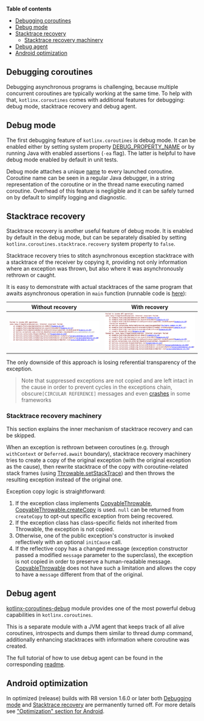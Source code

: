 **Table of contents**

<!--- TOC -->

* [Debugging coroutines](#debugging-coroutines)
* [Debug mode](#debug-mode)
* [Stacktrace recovery](#stacktrace-recovery)
  * [Stacktrace recovery machinery](#stacktrace-recovery-machinery)
* [Debug agent](#debug-agent)
* [Android optimization](#android-optimization)

<!--- END -->

## Debugging coroutines

Debugging asynchronous programs is challenging, because multiple concurrent coroutines are typically working at the same time.
To help with that, `kotlinx.coroutines` comes with additional features for debugging: debug mode, stacktrace recovery 
and debug agent.

## Debug mode

The first debugging feature of `kotlinx.coroutines` is debug mode.
It can be enabled either by setting system property [DEBUG_PROPERTY_NAME] or by running Java with enabled assertions (`-ea` flag).
The latter is helpful to have debug mode enabled by default in unit tests.

Debug mode attaches a unique [name][CoroutineName] to every launched coroutine.
Coroutine name can be seen in a regular Java debugger, 
in a string representation of the coroutine or in the thread name executing named coroutine. 
Overhead of this feature is negligible and it can be safely turned on by default to simplify logging and diagnostic.

## Stacktrace recovery

Stacktrace recovery is another useful feature of debug mode. It is enabled by default in the debug mode, 
but can be separately disabled by setting `kotlinx.coroutines.stacktrace.recovery` system property to `false`.

Stacktrace recovery tries to stitch asynchronous exception stacktrace with a stacktrace of the receiver by copying it, providing
not only information where an exception was thrown, but also where it was asynchronously rethrown or caught.

It is easy to demonstrate with actual stacktraces of the same program that awaits asynchronous operation in `main` function 
(runnable code is [here](../../kotlinx-coroutines-debug/test/RecoveryExample.kt)):

| Without recovery | With recovery |
| - | - |
| ![before](../images/before.png "before") | ![after](../images/after.png "after") |

The only downside of this approach is losing referential transparency of the exception. 

> Note that suppressed exceptions are not copied and are left intact in the cause
> in order to prevent cycles in the exceptions chain, obscure`[CIRCULAR REFERENCE]` messages
> and even [crashes](https://jira.qos.ch/browse/LOGBACK-1027) in some frameworks

### Stacktrace recovery machinery   

This section explains the inner mechanism of stacktrace recovery and can be skipped.

When an exception is rethrown between coroutines (e.g. through `withContext` or `Deferred.await` boundary), stacktrace recovery
machinery tries to create a copy of the original exception (with the original exception as the cause), then rewrite stacktrace
of the copy with coroutine-related stack frames (using [Throwable.setStackTrace](https://docs.oracle.com/javase/9/docs/api/java/lang/Throwable.html#setStackTrace-java.lang.StackTraceElement:A-)) 
and then throws the resulting exception instead of the original one.

Exception copy logic is straightforward:
  1) If the exception class implements [CopyableThrowable], [CopyableThrowable.createCopy] is used.
     `null` can be returned from `createCopy` to opt-out specific exception from being recovered.
  2) If the exception class has class-specific fields not inherited from Throwable, the exception is not copied.
  3) Otherwise, one of the public exception's constructor is invoked reflectively with an optional `initCause` call. 
  4) If the reflective copy has a changed message (exception constructor passed a modified `message` parameter to the superclass), 
     the exception is not copied in order to preserve a human-readable message. [CopyableThrowable] does not have such a limitation
     and allows the copy to have a `message` different from that of the original.

## Debug agent

[kotlinx-coroutines-debug](../../kotlinx-coroutines-debug) module provides one of the most powerful debug capabilities in `kotlinx.coroutines`.

This is a separate module with a JVM agent that keeps track of all alive coroutines, introspects and dumps them similar to thread dump command,
additionally enhancing stacktraces with information where coroutine was created.

The full tutorial of how to use debug agent can be found in the corresponding [readme](../../kotlinx-coroutines-debug/README.md).

<!---
Make an exception googlable
java.lang.NoClassDefFoundError: Failed resolution of: Ljava/lang/management/ManagementFactory;
        at kotlinx.coroutines.repackaged.net.bytebuddy.agent.ByteBuddyAgent$ProcessProvider$ForCurrentVm$ForLegacyVm.resolve(ByteBuddyAgent.java:1055)
        at kotlinx.coroutines.repackaged.net.bytebuddy.agent.ByteBuddyAgent$ProcessProvider$ForCurrentVm.resolve(ByteBuddyAgent.java:1038)
        at kotlinx.coroutines.repackaged.net.bytebuddy.agent.ByteBuddyAgent.install(ByteBuddyAgent.java:374)
        at kotlinx.coroutines.repackaged.net.bytebuddy.agent.ByteBuddyAgent.install(ByteBuddyAgent.java:342)
        at kotlinx.coroutines.repackaged.net.bytebuddy.agent.ByteBuddyAgent.install(ByteBuddyAgent.java:328)
        at kotlinx.coroutines.debug.internal.DebugProbesImpl.install(DebugProbesImpl.kt:39)
        at kotlinx.coroutines.debug.DebugProbes.install(DebugProbes.kt:49)
-->

## Android optimization

In optimized (release) builds with R8 version 1.6.0 or later both 
[Debugging mode](debugging.md#debug-mode) and 
[Stacktrace recovery](debugging.md#stacktrace-recovery) 
are permanently turned off. 
For more details see ["Optimization" section for Android](../../ui/kotlinx-coroutines-android/README.md#optimization). 

<!--- MODULE kotlinx-coroutines-core -->
<!--- INDEX kotlinx.coroutines -->

[DEBUG_PROPERTY_NAME]: https://kotlin.github.io/kotlinx.coroutines/kotlinx-coroutines-core/kotlinx.coroutines/-d-e-b-u-g_-p-r-o-p-e-r-t-y_-n-a-m-e.html
[CoroutineName]: https://kotlin.github.io/kotlinx.coroutines/kotlinx-coroutines-core/kotlinx.coroutines/-coroutine-name/index.html
[CopyableThrowable]: https://kotlin.github.io/kotlinx.coroutines/kotlinx-coroutines-core/kotlinx.coroutines/-copyable-throwable/index.html
[CopyableThrowable.createCopy]: https://kotlin.github.io/kotlinx.coroutines/kotlinx-coroutines-core/kotlinx.coroutines/-copyable-throwable/create-copy.html

<!--- MODULE kotlinx-coroutines-debug -->
<!--- END -->
